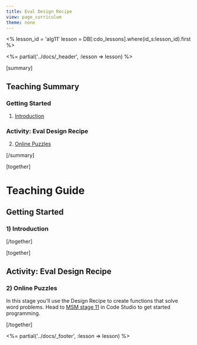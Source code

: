```yaml
---
title: Eval Design Recipe
view: page_curriculum
theme: none
---
```


<%
lesson_id = 'alg11'
lesson = DB[:cdo_lessons].where(id_s:lesson_id).first
%>

<%= partial('../docs/_header', :lesson => lesson) %>

[summary]

## Teaching Summary
### **Getting Started**
 
1) [Introduction](#GetStarted)  

### **Activity: Eval Design Recipe**  

2) [Online Puzzles](#Activity1)

[/summary]

[together]

# Teaching Guide

## Getting Started


### <a name="GetStarted"></a> 1) Introduction


[/together]

[together]

## Activity: Eval Design Recipe
### <a name="Activity1"></a> 2) Online Puzzles

In this stage you'll use the Design Recipe to create functions that solve word problems. Head to [MSM stage 11](http://studio.code.org/s/algebra/stage/11/puzzle/1) in Code Studio to get started programming.

[/together]

<%= partial('../docs/_footer', :lesson => lesson) %>